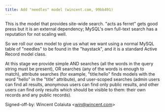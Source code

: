 ```yaml
---
title: Add "needles" model (wincent.com, 99bb491)
---
```


This is the model that provides site-wide search. "acts as ferret" gets good press but it is an external dependency; MySQL's own full-text search has a reputation for not scaling well.

So we roll our own model to give us what we want using a normal MySQL table of "needles" to be found in the "haystack", and it is a standard Active Record model class.

At this stage we provide simple AND searches (all the words in the query string must be present), OR searches (any of the words is enough to match), attribute searches (for example, "title:hello" finds models with the word "hello" in the "title" attribute), and user-scoped searches (admin users can find all results, anonymous users can find only public results, and other users can find only results which should be visible to them: their own records and any public records).

Signed-off-by: Wincent Colaiuta &lt;win@wincent.com&gt;
